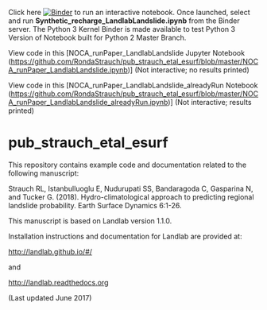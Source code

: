 Click here [![Binder](https://mybinder.org/badge_logo.svg)](https://mybinder.org/v2/gh/ChristinaB/pub_strauch_etal_esurf/landlab-v2)
to run an interactive notebook.  Once launched, select and run **Synthetic_recharge_LandlabLandslide.ipynb** from the Binder server.  The Python 3 Kernel Binder is made available to test Python 3 Version of Notebook built for Python 2 Master Branch.  

View code in this [NOCA_runPaper_LandlabLandslide Jupyter Notebook (https://github.com/RondaStrauch/pub_strauch_etal_esurf/blob/master/NOCA_runPaper_LandlabLandslide.ipynb)] (Not interactive; no results printed)

View code in this [NOCA_runPaper_LandlabLandslide_alreadyRun Notebook (https://github.com/RondaStrauch/pub_strauch_etal_esurf/blob/master/NOCA_runPaper_LandlabLandslide_alreadyRun.ipynb)] (Not interactive; results printed)


# pub_strauch_etal_esurf
This repository contains example code and documentation related to the following manuscript:

Strauch RL, Istanbulluoglu E, Nudurupati SS, Bandaragoda C, Gasparina N, and Tucker G. (2018). Hydro-climatological approach to predicting regional landslide probability. Earth Surface Dynamics 6:1-26.

This manuscript is based on Landlab version 1.1.0.

Installation instructions and documentation for Landlab are provided at:

http://landlab.github.io/#/

and

http://landlab.readthedocs.org

(Last updated June 2017)

